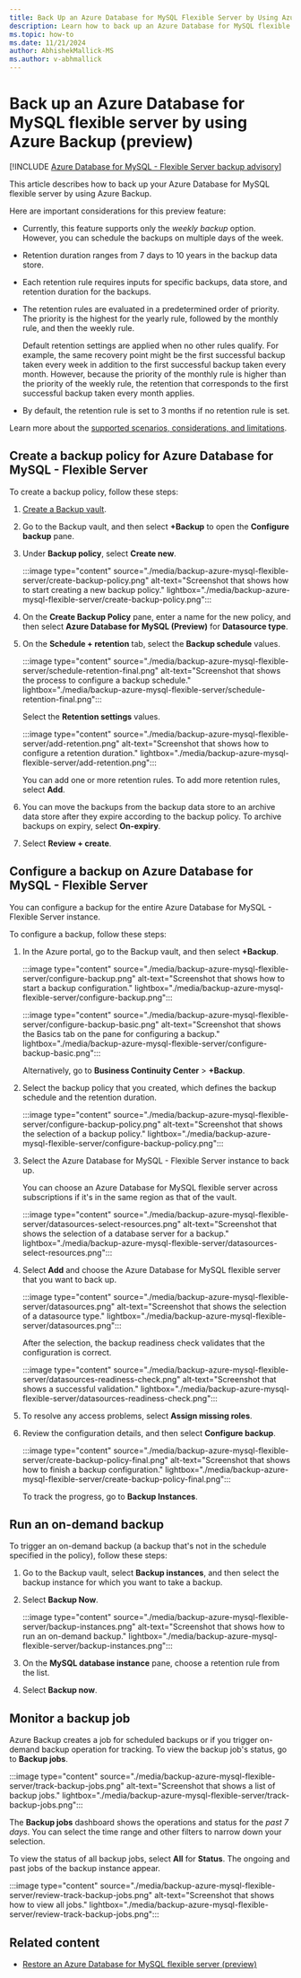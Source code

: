 ```yaml
---
title: Back Up an Azure Database for MySQL Flexible Server by Using Azure Backup
description: Learn how to back up an Azure Database for MySQL flexible server.
ms.topic: how-to
ms.date: 11/21/2024
author: AbhishekMallick-MS
ms.author: v-abhmallick
---
```


# Back up an Azure Database for MySQL flexible server by using Azure Backup (preview)

[!INCLUDE [Azure Database for MySQL - Flexible Server backup advisory](../../includes/backup-mysql-flexible-server-advisory.md)]

This article describes how to back up your Azure Database for MySQL flexible server by using Azure Backup.

Here are important considerations for this preview feature:

- Currently, this feature supports only the *weekly backup* option. However, you can schedule the backups on multiple days of the week.

- Retention duration ranges from 7 days to 10 years in the backup data store.

- Each retention rule requires inputs for specific backups, data store, and retention duration for the backups.

- The retention rules are evaluated in a predetermined order of priority. The priority is the highest for the yearly rule, followed by the monthly rule, and then the weekly rule.

  Default retention settings are applied when no other rules qualify. For example, the same recovery point might be the first successful backup taken every week in addition to the first successful backup taken every month. However, because the priority of the monthly rule is higher than the priority of the weekly rule, the retention that corresponds to the first successful backup taken every month applies.

- By default, the retention rule is set to 3 months if no retention rule is set.
  
Learn more about the [supported scenarios, considerations, and limitations](backup-azure-mysql-flexible-server-support-matrix.md).

## Create a backup policy for Azure Database for MySQL - Flexible Server

To create a backup policy, follow these steps:

1. [Create a Backup vault](create-manage-backup-vault.md#create-a-backup-vault).

2. Go to the Backup vault, and then select **+Backup** to open the **Configure backup** pane.

3. Under **Backup policy**, select **Create new**.

   :::image type="content" source="./media/backup-azure-mysql-flexible-server/create-backup-policy.png" alt-text="Screenshot that shows how to start creating a new backup policy." lightbox="./media/backup-azure-mysql-flexible-server/create-backup-policy.png":::

4. On the **Create Backup Policy** pane, enter a name for the new policy, and then select **Azure Database for MySQL (Preview)** for **Datasource type**.

5. On the **Schedule + retention** tab, select the **Backup schedule** values.

   :::image type="content" source="./media/backup-azure-mysql-flexible-server/schedule-retention-final.png" alt-text="Screenshot that shows the process to configure a backup schedule." lightbox="./media/backup-azure-mysql-flexible-server/schedule-retention-final.png":::

   Select the **Retention settings** values.

   :::image type="content" source="./media/backup-azure-mysql-flexible-server/add-retention.png" alt-text="Screenshot that shows how to configure a retention duration." lightbox="./media/backup-azure-mysql-flexible-server/add-retention.png":::

   You can add one or more retention rules. To add more retention rules, select **Add**.

6. You can move the backups from the backup data store to an archive data store after they expire according to the backup policy. To archive backups on expiry, select **On-expiry**.

7. Select **Review + create**.

## Configure a backup on Azure Database for MySQL - Flexible Server

You can configure a backup for the entire Azure Database for MySQL - Flexible Server instance.

To configure a backup, follow these steps:

1. In the Azure portal, go to the Backup vault, and then select **+Backup**.

   :::image type="content" source="./media/backup-azure-mysql-flexible-server/configure-backup.png" alt-text="Screenshot that shows how to start a backup configuration." lightbox="./media/backup-azure-mysql-flexible-server/configure-backup.png":::

   :::image type="content" source="./media/backup-azure-mysql-flexible-server/configure-backup-basic.png" alt-text="Screenshot that shows the Basics tab on the pane for configuring a backup." lightbox="./media/backup-azure-mysql-flexible-server/configure-backup-basic.png":::

   Alternatively, go to **Business Continuity Center** >  **+Backup**.

2. Select the backup policy that you created, which defines the backup schedule and the retention duration.

   :::image type="content" source="./media/backup-azure-mysql-flexible-server/configure-backup-policy.png" alt-text="Screenshot that shows the selection of a backup policy." lightbox="./media/backup-azure-mysql-flexible-server/configure-backup-policy.png":::

3. Select the Azure Database for MySQL - Flexible Server instance to back up.

   You can choose an Azure Database for MySQL flexible server across subscriptions if it's in the same region as that of the vault.

   :::image type="content" source="./media/backup-azure-mysql-flexible-server/datasources-select-resources.png" alt-text="Screenshot that shows the selection of a database server for a backup." lightbox="./media/backup-azure-mysql-flexible-server/datasources-select-resources.png":::

4. Select **Add** and choose the Azure Database for MySQL flexible server that you want to back up.

   :::image type="content" source="./media/backup-azure-mysql-flexible-server/datasources.png" alt-text="Screenshot that shows the selection of a datasource type." lightbox="./media/backup-azure-mysql-flexible-server/datasources.png":::

   After the selection, the backup readiness check validates that the configuration is correct.

   :::image type="content" source="./media/backup-azure-mysql-flexible-server/datasources-readiness-check.png" alt-text="Screenshot that shows a successful validation." lightbox="./media/backup-azure-mysql-flexible-server/datasources-readiness-check.png":::

5. To resolve any access problems, select **Assign missing roles**.

6. Review  the configuration details, and then select **Configure backup**.

   :::image type="content" source="./media/backup-azure-mysql-flexible-server/create-backup-policy-final.png" alt-text="Screenshot that shows how to finish a backup configuration." lightbox="./media/backup-azure-mysql-flexible-server/create-backup-policy-final.png":::

   To track the progress, go to **Backup Instances**.

## Run an on-demand backup

To trigger an on-demand backup (a backup that's not in the schedule specified in the policy), follow these steps:

1. Go to the Backup vault, select **Backup instances**, and then select the backup instance for which you want to take a backup.

2. Select **Backup Now**.

   :::image type="content" source="./media/backup-azure-mysql-flexible-server/backup-instances.png" alt-text="Screenshot that shows how to run an on-demand backup." lightbox="./media/backup-azure-mysql-flexible-server/backup-instances.png":::

3. On the **MySQL database instance** pane, choose a retention rule from the list.

4. Select **Backup now**.

## Monitor a backup job

Azure Backup creates a job for scheduled backups or if you trigger on-demand backup operation for tracking. To view the backup job's status, go to **Backup jobs**.

:::image type="content" source="./media/backup-azure-mysql-flexible-server/track-backup-jobs.png" alt-text="Screenshot that shows a list of backup jobs." lightbox="./media/backup-azure-mysql-flexible-server/track-backup-jobs.png":::

The **Backup jobs** dashboard shows the operations and status for the *past 7 days*. You can select the time range and other filters to narrow down your selection.

To view the status of all backup jobs, select **All** for **Status**. The ongoing and past jobs of the backup instance appear.

:::image type="content" source="./media/backup-azure-mysql-flexible-server/review-track-backup-jobs.png" alt-text="Screenshot that shows how to view all jobs." lightbox="./media/backup-azure-mysql-flexible-server/review-track-backup-jobs.png":::

## Related content

- [Restore an Azure Database for MySQL flexible server (preview)](backup-azure-mysql-flexible-server-restore.md)
